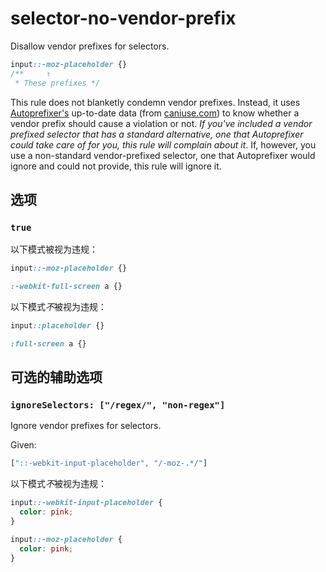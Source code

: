 # selector-no-vendor-prefix

Disallow vendor prefixes for selectors.

```css
input::-moz-placeholder {}
/**     ↑
 * These prefixes */
```

This rule does not blanketly condemn vendor prefixes. Instead, it uses [Autoprefixer's](https://github.com/postcss/autoprefixer) up-to-date data (from [caniuse.com](http://caniuse.com/)) to know whether a vendor prefix should cause a violation or not. *If you've included a vendor prefixed selector that has a standard alternative, one that Autoprefixer could take care of for you, this rule will complain about it*. If, however, you use a non-standard vendor-prefixed selector, one that Autoprefixer would ignore and could not provide, this rule will ignore it.

## 选项

### `true`

以下模式被视为违规：

```css
input::-moz-placeholder {}
```

```css
:-webkit-full-screen a {}
```

以下模式*不*被视为违规：

```css
input::placeholder {}
```

```css
:full-screen a {}
```

## 可选的辅助选项

### `ignoreSelectors: ["/regex/", "non-regex"]`

Ignore vendor prefixes for selectors.

Given:

```js
["::-webkit-input-placeholder", "/-moz-.*/"]
```

以下模式*不*被视为违规：

```css
input::-webkit-input-placeholder {
  color: pink;
}

input::-moz-placeholder {
  color: pink;
}
```
